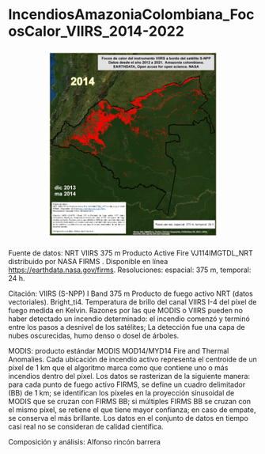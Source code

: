 # IncendiosAmazoniaColombiana_FocosCalor_VIIRS_2014-2022
<p align="center">
  <img width="360" src="/Gif/Amazonia_FocosCalor_VIIRS_2014-2022.gif">
</p>

Fuente de datos:
NRT VIIRS 375 m Producto Active Fire VJ114IMGTDL_NRT distribuido por NASA FIRMS . Disponible  en línea https://earthdata.nasa.gov/firms.
Resoluciones: espacial: 375 m, temporal: 24 h. 

Citación: VIIRS (S-NPP) I Band 375 m Producto de fuego activo NRT (datos vectoriales). Bright_ti4. Temperatura de brillo del canal VIIRS I-4 del píxel de fuego medida en Kelvin. Razones por las que MODIS o VIIRS pueden no haber detectado un incendio determinado: el incendio comenzó y terminó entre los pasos a desnivel de los satélites; La detección fue una capa de nubes oscurecidas, humo denso o dosel de árboles. 

MODIS: producto estándar MODIS MOD14/MYD14 Fire and Thermal Anomalies. Cada ubicación de incendio activo representa el centroide de un píxel de 1 km que el algoritmo marca como que contiene uno o más incendios dentro del píxel. Los datos se rasterizan de la siguiente manera: para cada punto de fuego activo FIRMS, se define un cuadro delimitador (BB) de 1 km; se identifican los píxeles en la proyección sinusoidal de MODIS que se cruzan con FIRMS BB; si múltiples FIRMS BB se cruzan con el mismo píxel, se retiene el que tiene mayor confianza; en caso de empate, se conserva el más brillante.
Los datos en el conjunto de datos en tiempo casi real no se consideran de calidad científica.

Composición y análisis: Alfonso rincón barrera
